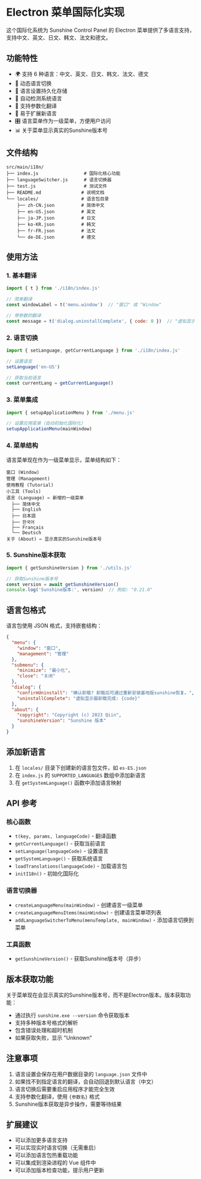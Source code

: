 # Electron 菜单国际化实现

这个国际化系统为 Sunshine Control Panel 的 Electron 菜单提供了多语言支持，支持中文、英文、日文、韩文、法文和德文。

## 功能特性

- 🌍 支持 6 种语言：中文、英文、日文、韩文、法文、德文
- 🔄 动态语言切换
- 💾 语言设置持久化存储
- 🎯 自动检测系统语言
- 📝 支持参数化翻译
- 🔧 易于扩展新语言
- 🎛️ 语言菜单作为一级菜单，方便用户访问
- 📊 关于菜单显示真实的Sunshine版本号

## 文件结构

```
src/main/i18n/
├── index.js                 # 国际化核心功能
├── languageSwitcher.js      # 语言切换器
├── test.js                  # 测试文件
├── README.md               # 说明文档
└── locales/                # 语言包目录
    ├── zh-CN.json          # 简体中文
    ├── en-US.json          # 英文
    ├── ja-JP.json          # 日文
    ├── ko-KR.json          # 韩文
    ├── fr-FR.json          # 法文
    └── de-DE.json          # 德文
```

## 使用方法

### 1. 基本翻译

```javascript
import { t } from './i18n/index.js'

// 简单翻译
const windowLabel = t('menu.window')  // "窗口" 或 "Window"

// 带参数的翻译
const message = t('dialog.uninstallComplete', { code: 0 })  // "虚拟显示器卸载完成: 0"
```

### 2. 语言切换

```javascript
import { setLanguage, getCurrentLanguage } from './i18n/index.js'

// 设置语言
setLanguage('en-US')

// 获取当前语言
const currentLang = getCurrentLanguage()
```

### 3. 菜单集成

```javascript
import { setupApplicationMenu } from './menu.js'

// 设置应用菜单（自动初始化国际化）
setupApplicationMenu(mainWindow)
```

### 4. 菜单结构

语言菜单现在作为一级菜单显示，菜单结构如下：

```
窗口 (Window)
管理 (Management)  
使用教程 (Tutorial)
小工具 (Tools)
语言 (Language) ← 新增的一级菜单
  ├── 简体中文
  ├── English
  ├── 日本語
  ├── 한국어
  ├── Français
  └── Deutsch
关于 (About) ← 显示真实的Sunshine版本号
```

### 5. Sunshine版本获取

```javascript
import { getSunshineVersion } from './utils.js'

// 获取Sunshine版本号
const version = await getSunshineVersion()
console.log('Sunshine版本:', version)  // 例如: "0.21.0"
```

## 语言包格式

语言包使用 JSON 格式，支持嵌套结构：

```json
{
  "menu": {
    "window": "窗口",
    "management": "管理"
  },
  "submenu": {
    "minimize": "最小化",
    "close": "关闭"
  },
  "dialog": {
    "confirmUninstall": "确认卸载? 卸载后可通过重新安装基地版sunshine恢复。",
    "uninstallComplete": "虚拟显示器卸载完成: {code}"
  },
  "about": {
    "copyright": "Copyright (c) 2023 Qiin",
    "sunshineVersion": "Sunshine 版本"
  }
}
```

## 添加新语言

1. 在 `locales/` 目录下创建新的语言包文件，如 `es-ES.json`
2. 在 `index.js` 的 `SUPPORTED_LANGUAGES` 数组中添加新语言
3. 在 `getSystemLanguage()` 函数中添加语言映射

## API 参考

### 核心函数

- `t(key, params, languageCode)` - 翻译函数
- `getCurrentLanguage()` - 获取当前语言
- `setLanguage(languageCode)` - 设置语言
- `getSystemLanguage()` - 获取系统语言
- `loadTranslations(languageCode)` - 加载语言包
- `initI18n()` - 初始化国际化

### 语言切换器

- `createLanguageMenu(mainWindow)` - 创建语言一级菜单
- `createLanguageMenuItems(mainWindow)` - 创建语言菜单项列表
- `addLanguageSwitcherToMenu(menuTemplate, mainWindow)` - 添加语言切换到菜单

### 工具函数

- `getSunshineVersion()` - 获取Sunshine版本号（异步）

## 版本获取功能

关于菜单现在会显示真实的Sunshine版本号，而不是Electron版本。版本获取功能：

- 通过执行 `sunshine.exe --version` 命令获取版本
- 支持多种版本号格式的解析
- 包含错误处理和超时机制
- 如果获取失败，显示 "Unknown"

## 注意事项

1. 语言设置会保存在用户数据目录的 `language.json` 文件中
2. 如果找不到指定语言的翻译，会自动回退到默认语言（中文）
3. 语言切换后需要重启应用程序才能完全生效
4. 支持参数化翻译，使用 `{参数名}` 格式
5. Sunshine版本获取是异步操作，需要等待结果

## 扩展建议

- 可以添加更多语言支持
- 可以实现实时语言切换（无需重启）
- 可以添加语言包热重载功能
- 可以集成到渲染进程的 Vue 组件中
- 可以添加版本检查功能，提示用户更新
